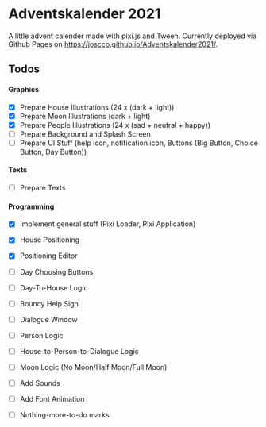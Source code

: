 # Adventskalender 2021

A little advent calender made with pixi.js and Tween. Currently deployed via Github Pages on https://joscco.github.io/Adventskalender2021/.

## Todos

#### Graphics
- [x] Prepare House Illustrations (24 x (dark + light))
- [x] Prepare Moon Illustrations (dark + light)
- [x] Prepare People Illustrations (24 x (sad + neutral + happy))
- [ ] Prepare Background and Splash Screen
- [ ] Prepare UI Stuff (help icon, notification icon, Buttons (Big Button, Choice Button, Day Button))

#### Texts
- [ ] Prepare Texts

#### Programming
- [x] Implement general stuff (Pixi Loader, Pixi Application)
- [x] House Positioning
- [x] Positioning Editor
- [ ] Day Choosing Buttons
- [ ] Day-To-House Logic
- [ ] Bouncy Help Sign
- [ ] Dialogue Window
- [ ] Person Logic
- [ ] House-to-Person-to-Dialogue Logic
- [ ] Moon Logic (No Moon/Half Moon/Full Moon)
- [ ] Add Sounds
- [ ] Add Font Animation
- [ ] Nothing-more-to-do marks

